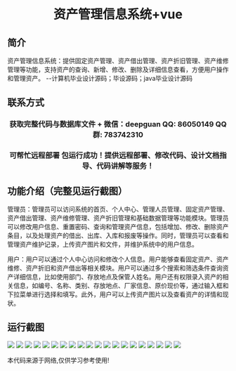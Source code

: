 <p><h1 align="center">资产管理信息系统+vue</h1></p>

## 简介
资产管理信息系统：提供固定资产管理、资产借出管理、资产折旧管理、资产维修管理等功能，支持资产的查询、新增、修改、删除及详细信息查看，方便用户操作和管理资产。    --计算机毕业设计源码；毕设源码；java毕业设计源码


## 联系方式
<p><h3 align="center">获取完整代码与数据库文件 + 微信：deepguan QQ: 86050149 QQ群: 783742310</h3></p>
<p><h3 align="center">可帮忙远程部署 包运行成功！提供远程部署、修改代码、设计文档指导、代码讲解等服务！</h3></p>

## 功能介绍（完整见运行截图）
管理员：管理员可以访问系统的首页、个人中心、管理人员管理、固定资产管理、资产借出管理、资产维修管理、资产折旧管理和基础数据管理等功能模块。管理员可以修改用户信息、重置密码、查询和管理资产信息，包括增加、修改、删除资产条目，以及处理资产的借出、出库、入库和报废等操作。同时，管理员可以查看和管理资产维护记录，上传资产图片和文件，并维护系统中的用户信息。

用户：用户可以通过个人中心访问和修改个人信息。用户能够查看固定资产、资产维修、资产折旧和资产借出等相关模块。用户可以通过多个搜索和筛选条件查询资产详细信息，比如使用部门、存放地点及保管人姓名。用户还有权限录入资产的相关信息，如编号、名称、类别、存放地点、厂家信息、原价现价等，通过输入框和下拉菜单进行选择和填写。此外，用户可以上传资产图片以及查看资产的详情和现状。


## 运行截图
![](img/001.jpg)
![](img/002.jpg)
![](img/003.jpg)
![](img/004.jpg)
![](img/005.jpg)
![](img/006.jpg)
![](img/007.jpg)
![](img/008.jpg)
![](img/009.jpg)
![](img/010.jpg)
![](img/011.jpg)
![](img/012.jpg)
![](img/013.jpg)
![](img/014.jpg)
![](img/015.jpg)
![](img/016.jpg)
![](img/017.jpg)
![](img/018.jpg)
![](img/019.jpg)
![](img/020.jpg)

<p>本代码来源于网络,仅供学习参考使用!</p>
